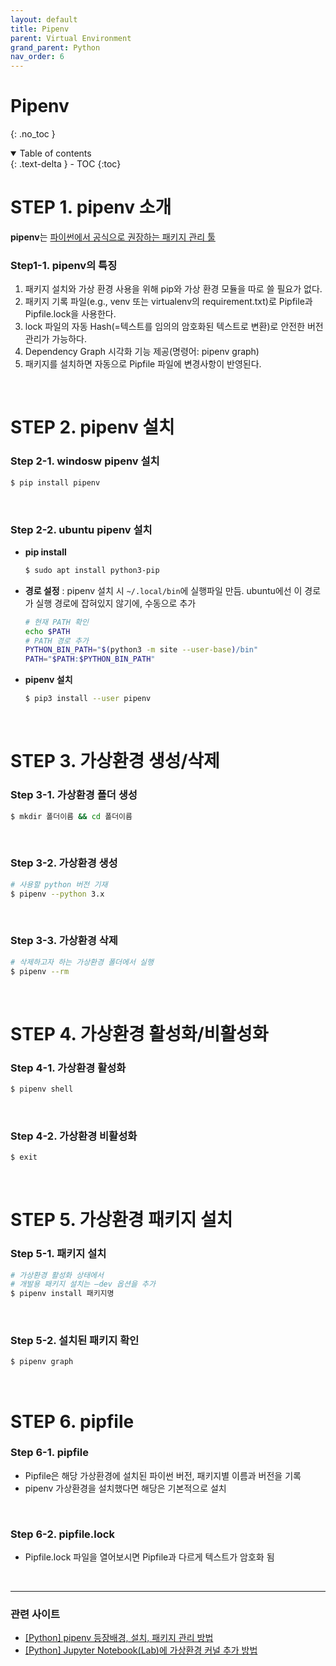 ```yaml
---
layout: default
title: Pipenv
parent: Virtual Environment
grand_parent: Python
nav_order: 6
---
```


# Pipenv
{: .no_toc }

<details open markdown="block">
  <summary>
    Table of contents
  </summary>
  {: .text-delta }
- TOC
{:toc}
</details>

<!------------------------------------ STEP ------------------------------------>
# STEP 1. pipenv 소개

**pipenv**는  [파이썬에서 공식으로 권장하는 패키지 관리 툴](https://packaging.python.org/en/latest/tutorials/managing-dependencies/#managing-dependencies)

###  Step1-1. pipenv의 특징
  
 1) 패키지 설치와 가상 환경 사용을 위해 pip와 가상 환경 모듈을 따로 쓸 필요가 없다.  
 2) 패키지 기록 파일(e.g., venv 또는 virtualenv의 requirement.txt)로 Pipfile과 Pipfile.lock을 사용한다.  
 3) lock 파일의 자동 Hash(=텍스트를 임의의 암호화된 텍스트로 변환)로 안전한 버전 관리가 가능하다.  
4) Dependency Graph 시각화 기능 제공(명령어: pipenv graph)  
5) 패키지를 설치하면 자동으로 Pipfile 파일에 변경사항이 반영된다.

<br>

# STEP 2. pipenv 설치
### Step 2-1. windosw pipenv 설치

```bash
$ pip install pipenv
```

<br>

### Step 2-2. ubuntu pipenv 설치 
* **pip install**

	```bash
	$ sudo apt install python3-pip
	```

* **경로 설정** :  pipenv 설치 시  `~/.local/bin`에 실행파일 만듬. ubuntu에선 이 경로가 실행 경로에 잡혀있지 않기에, 수동으로 추가

	```bash
	# 현재 PATH 확인
	echo $PATH
	# PATH 경로 추가
	PYTHON_BIN_PATH="$(python3 -m site --user-base)/bin"
	PATH="$PATH:$PYTHON_BIN_PATH"
	```
	
* **pipenv 설치**

	```bash
	$ pip3 install --user pipenv
	```

<br>

# STEP 3. 가상환경 생성/삭제
### Step 3-1.  가상환경 폴더 생성

```bash
$ mkdir 폴더이름 && cd 폴더이름
```

<br>

### Step 3-2. 가상환경 생성

```bash
# 사용할 python 버전 기재
$ pipenv --python 3.x
```

<br>

### Step 3-3. 가상환경 삭제

```bash
# 삭제하고자 하는 가상환경 폴더에서 실행
$ pipenv --rm
```

<br>

# STEP 4. 가상환경 활성화/비활성화
### Step 4-1. 가상환경 활성화
```bash
$ pipenv shell
```
<br>

### Step 4-2. 가상환경 비활성화
```bash
$ exit
```

<br>

# STEP 5. 가상환경 패키지 설치
### Step 5-1. 패키지 설치
```bash
# 가상환경 활성화 상태에서
# 개발용 패키지 설치는 —dev 옵션을 추가
$ pipenv install 패키지명
```

<br>

### Step 5-2. 설치된 패키지 확인
```bash
$ pipenv graph
```

<br>

# STEP 6. pipfile
### Step 6-1. pipfile
* Pipfile은 해당 가상환경에 설치된 파이썬 버전, 패키지별 이름과 버전을 기록
* pipenv 가상환경을 설치했다면 해당은 기본적으로 설치

<br>

### Step 6-2. pipfile.lock
*  Pipfile.lock 파일을 열어보시면 Pipfile과 다르게 텍스트가 암호화 됨

<br>

<hr>

### 관련 사이트
 * [ [Python] pipenv 등장배경, 설치, 패키지 관리 방법](https://heytech.tistory.com/320)
* [[Python] Jupyter Notebook(Lab)에 가상환경 커널 추가 방법](https://heytech.tistory.com/324)
